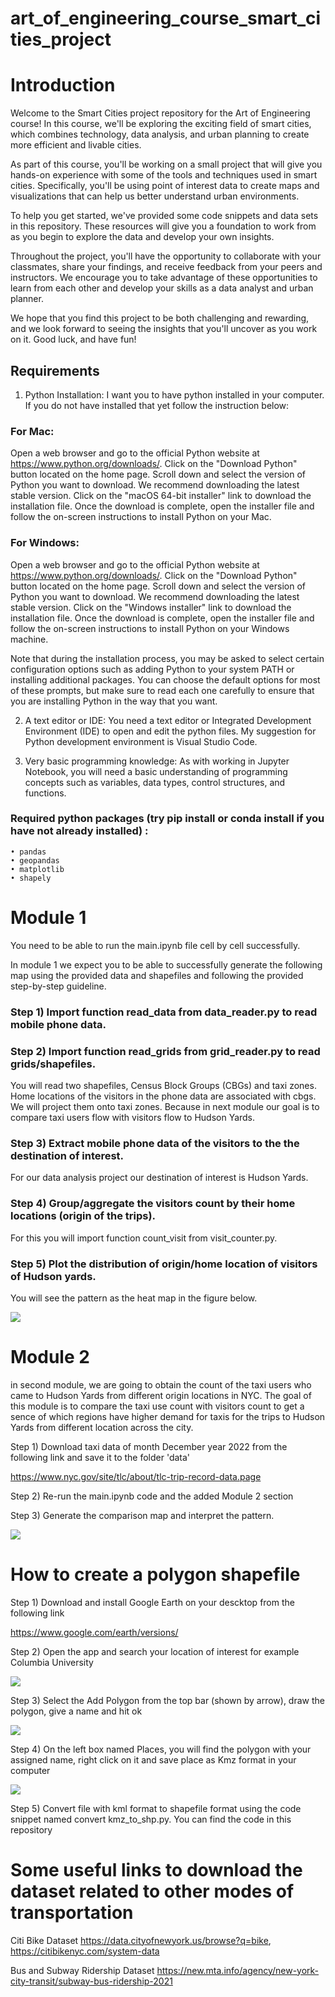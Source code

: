 ﻿# art_of_engineering_course_smart_cities_project

# Introduction

Welcome to the Smart Cities project repository for the Art of Engineering course! In this course, we'll be exploring the exciting field of smart cities, which combines technology, data analysis, and urban planning to create more efficient and livable cities.

As part of this course, you'll be working on a small project that will give you hands-on experience with some of the tools and techniques used in smart cities. Specifically, you'll be using point of interest data to create maps and visualizations that can help us better understand urban environments.

To help you get started, we've provided some code snippets and data sets in this repository. These resources will give you a foundation to work from as you begin to explore the data and develop your own insights.

Throughout the project, you'll have the opportunity to collaborate with your classmates, share your findings, and receive feedback from your peers and instructors. We encourage you to take advantage of these opportunities to learn from each other and develop your skills as a data analyst and urban planner.

We hope that you find this project to be both challenging and rewarding, and we look forward to seeing the insights that you'll uncover as you work on it. Good luck, and have fun!

## Requirements
1) Python Installation: I want you to have python installed in your computer. If you do not have installed that yet follow the instruction below:
### For Mac:
Open a web browser and go to the official Python website at https://www.python.org/downloads/.
Click on the "Download Python" button located on the home page.
Scroll down and select the version of Python you want to download. We recommend downloading the latest stable version.
Click on the "macOS 64-bit installer" link to download the installation file.
Once the download is complete, open the installer file and follow the on-screen instructions to install Python on your Mac.

### For Windows:
Open a web browser and go to the official Python website at https://www.python.org/downloads/.
Click on the "Download Python" button located on the home page.
Scroll down and select the version of Python you want to download. We recommend downloading the latest stable version.
Click on the "Windows installer" link to download the installation file.
Once the download is complete, open the installer file and follow the on-screen instructions to install Python on your Windows machine.

Note that during the installation process, you may be asked to select certain configuration options such as adding Python to your system PATH or installing additional packages. You can choose the default options for most of these prompts, but make sure to read each one carefully to ensure that you are installing Python in the way that you want.

2) A text editor or IDE: You need a text editor or Integrated Development Environment (IDE) to open and edit the python files. My suggestion for Python development environment is Visual Studio Code.

3) Very basic programming knowledge: As with working in Jupyter Notebook, you will need a basic understanding of programming concepts such as variables, data types, control structures, and functions.

### Required python packages (try pip install or conda install if you have not already installed) :

    • pandas
    • geopandas
    • matplotlib
    • shapely 
      
# Module 1

You need to be able to run the main.ipynb file cell by cell successfully.


In module 1 we expect you to be able to successfully generate the following map using the provided data and shapefiles and following the provided step-by-step guideline.

### Step 1) Import function read_data from data_reader.py to read mobile phone data.

### Step 2) Import function read_grids from grid_reader.py to read grids/shapefiles.

You will read two shapefiles, Census Block Groups (CBGs) and taxi zones. Home locations of the visitors in the phone data are associated with cbgs. We will project them onto taxi zones. Because in next module our goal is to compare taxi users flow with visitors flow to Hudson Yards.

### Step 3) Extract mobile phone data of the visitors to the the destination of interest.

For our data analysis project our destination of interest is Hudson Yards.

### Step 4) Group/aggregate the visitors count by their home locations (origin of the trips).

For this you will import function count_visit from visit_counter.py.

### Step 5) Plot the distribution of origin/home location of visitors of Hudson yards.

You will see the pattern as the heat map in the figure below.

![](./maps/map.png)

# Module 2

in second module, we are going to obtain the count of the taxi users who came to Hudson Yards from different origin locations in NYC. The goal of this module is to compare the taxi use count with visitors count to get a sence of which regions have higher demand for taxis for the trips to Hudson Yards from different location across the city. 

Step 1) Download taxi data of month December year 2022 from the following link and save it to the folder 'data'

 https://www.nyc.gov/site/tlc/about/tlc-trip-record-data.page

Step 2) Re-run the main.ipynb code and the added Module 2 section

Step 3) Generate the comparison map and interpret the pattern.


![](./maps/comparison_map.png)

# How to create a polygon shapefile

Step 1) Download and install Google Earth on your descktop from the following link

https://www.google.com/earth/versions/

Step 2) Open the app and search your location of interest for example Columbia University

![](./maps/GE1.png)

Step 3) Select the Add Polygon from the top bar (shown by arrow), draw the polygon, give a name and hit ok 

![](./maps/GE2.jpg)

Step 4) On the left box named Places, you will find the polygon with your assigned name, right click on it and save place as Kmz format in your computer

![](./maps/GE3.png)

Step 5) Convert file with kml format to shapefile format using the code snippet named convert kmz_to_shp.py. You can find the code in this repository

# Some useful links to download the dataset related to other modes of transportation 

Citi Bike Dataset   https://data.cityofnewyork.us/browse?q=bike, https://citibikenyc.com/system-data

Bus and Subway Ridership Dataset  https://new.mta.info/agency/new-york-city-transit/subway-bus-ridership-2021


